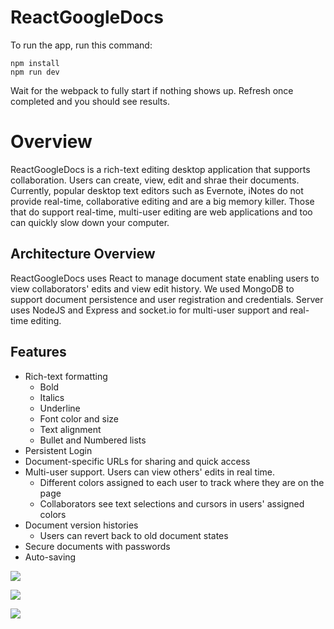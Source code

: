 # ReactGoogleDocs

To run the app, run this command:  
```
npm install  
npm run dev  
```
Wait for the webpack to fully start if nothing shows up. Refresh once completed and you should see results. 

# Overview
ReactGoogleDocs is a rich-text editing desktop application that supports collaboration. Users can create, view, edit and shrae their documents. Currently, popular desktop text editors such as Evernote, iNotes do not provide real-time, collaborative editing and are a big memory killer. Those that do support real-time, multi-user editing are web applications and too can quickly slow down your computer. 

## Architecture Overview
ReactGoogleDocs uses React to manage document state enabling users to view collaborators' edits and view edit history. We used MongoDB to support document persistence and user registration and credentials. Server uses NodeJS and Express and socket.io for multi-user support and real-time editing.

## Features
* Rich-text formatting
  * Bold
  * Italics
  * Underline
  * Font color and size
  * Text alignment
  * Bullet and Numbered lists
* Persistent Login
* Document-specific URLs for sharing and quick access
* Multi-user support. Users can view others' edits in real time.
  * Different colors assigned to each user to track where they are on the page
  * Collaborators see text selections and cursors in users' assigned colors
* Document version histories
  * Users can revert back to old document states
* Secure documents with passwords
* Auto-saving



![](https://cl.ly/2d211U3z1q2U/Screen%20Recording%202017-08-01%20at%2008.44%20PM.gif)

![](https://cl.ly/252B331P0g2U/Screen%20Recording%202017-08-01%20at%2008.46%20PM.gif)

![](https://cl.ly/3M363x3X450Y/Screen%20Recording%202017-08-01%20at%2009.01%20PM.gif)

